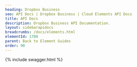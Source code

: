 ```yaml
---
heading: Dropbox Business
seo: API Docs | Dropbox Business | Cloud Elements API Docs
title: API Docs
description: Dropbox Business API Documentation.
layout: sidebarapidocs
breadcrumbs: /docs/elements.html
elementId: 1780
parent: Back to Element Guides
order: 90
---
```


{% include swagger.html %}
